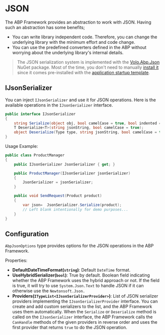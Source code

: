 # JSON
The ABP Framework provides an abstraction to work with JSON. Having such an abstraction has some benefits;

* You can write library independent code. Therefore, you can change the underlying library with the minimum effort and code change.
* You can use the predefined converters defined in the ABP without worrying about the underlying library's internal details.

> The JSON serialization system is implemented with the [Volo.Abp.Json](https://www.nuget.org/packages/Volo.Abp.Json) NuGet package. Most of the time, you don't need to manually [install it](https://abp.io/package-detail/Volo.Abp.Json) since it comes pre-installed with the [application startup template](Startup-Templates/Application.md).

## IJsonSerializer

You can inject `IJsonSerializer` and use it for JSON operations. Here is the available operations in the `IJsonSerializer` interface.

```csharp
public interface IJsonSerializer
{
    string Serialize(object obj, bool camelCase = true, bool indented = false);
    T Deserialize<T>(string jsonString, bool camelCase = true);
    object Deserialize(Type type, string jsonString, bool camelCase = true);
}
```
Usage Example:

```csharp
public class ProductManager
{
    public IJsonSerializer JsonSerializer { get; }

    public ProductManager(IJsonSerializer jsonSerializer)
    {
        JsonSerializer = jsonSerializer;
    }

    public void SendRequest(Product product)
    {
        var json=  JsonSerializer.Serialize(product);
        // Left blank intentionally for demo purposes...
    }
}
```

## Configuration

`AbpJsonOptions` type provides options for the JSON operations in the ABP Framework.

Properties:
* **DefaultDateTimeFormat(`string`)**: Default `DateTime` format.
* **UseHybridSerializer(`bool`)**: True by default. Boolean field indicating whether the ABP Framework uses the hybrid approach or not. If the field is true, it will try to use `System.Json.Text` to handle JSON if it can otherwise use the `Newtonsoft.Json.`
* **Providers(`ITypeList<IJsonSerializerProvider>`)**: List of JSON serializer providers implementing the `IJsonSerializerProvider` interface. You can create and add custom serializers to the list, and the ABP Framework uses them automatically. When the `Serialize` or `Deserialize` method is called on the `IJsonSerializer` interface, the ABP Framework calls the `CanHandle` methods of the given providers in reverse order and uses the first provider that returns `true` to do the JSON operation.

